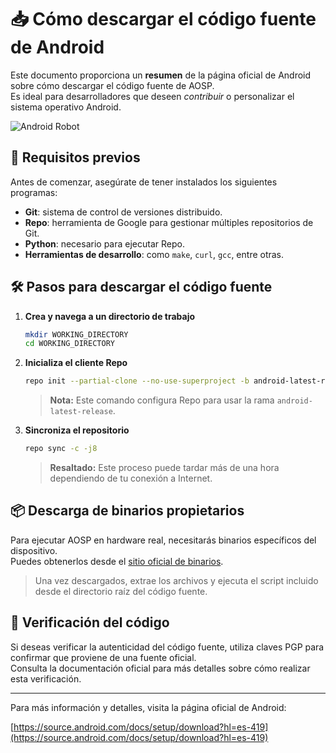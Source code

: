# 📥 Cómo descargar el código fuente de Android

Este documento proporciona un **resumen** de la página oficial de Android sobre cómo descargar el código fuente de AOSP.  
Es ideal para desarrolladores que deseen *contribuir* o personalizar el sistema operativo Android.

![Android Robot](https://www.gstatic.com/devrel-devsite/prod/v1cad304eab6ed28f3b327880a58163a09173752cefc8a71a602c8a68a1fc9d70/androidsource/images/lockup.png)

## 🔧 Requisitos previos

Antes de comenzar, asegúrate de tener instalados los siguientes programas:

- **Git**: sistema de control de versiones distribuido.
- **Repo**: herramienta de Google para gestionar múltiples repositorios de Git.
- **Python**: necesario para ejecutar Repo.
- **Herramientas de desarrollo**: como `make`, `curl`, `gcc`, entre otras.

## 🛠️ Pasos para descargar el código fuente

1. **Crea y navega a un directorio de trabajo**

   ```bash
   mkdir WORKING_DIRECTORY
   cd WORKING_DIRECTORY
   ```

2. **Inicializa el cliente Repo**

   ```bash
   repo init --partial-clone --no-use-superproject -b android-latest-release -u https://android.googlesource.com/platform/manifest
   ```

   > **Nota:** Este comando configura Repo para usar la rama `android-latest-release`.

3. **Sincroniza el repositorio**

   ```bash
   repo sync -c -j8
   ```

   > **Resaltado:** Este proceso puede tardar más de una hora dependiendo de tu conexión a Internet.

## 📦 Descarga de binarios propietarios

Para ejecutar AOSP en hardware real, necesitarás binarios específicos del dispositivo.  
Puedes obtenerlos desde el [sitio oficial de binarios](https://android.googlesource.com/platform/manifest/+/refs/heads/android-latest-release).

> Una vez descargados, extrae los archivos y ejecuta el script incluido desde el directorio raíz del código fuente.

## 🧪 Verificación del código

Si deseas verificar la autenticidad del código fuente, utiliza claves PGP para confirmar que proviene de una fuente oficial.  
Consulta la documentación oficial para más detalles sobre cómo realizar esta verificación.

---

Para más información y detalles, visita la página oficial de Android:

[https://source.android.com/docs/setup/download?hl=es-419](https://source.android.com/docs/setup/download?hl=es-419)